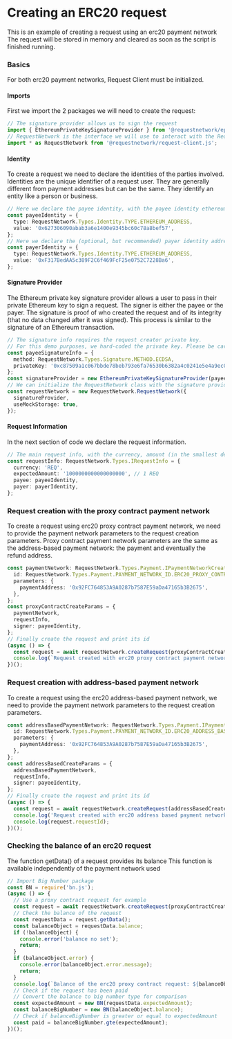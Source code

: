 # Creating an ERC20 request

This is an example of creating a request using an erc20 payment network The request will be stored in memory and cleared as soon as the script is finished running.

### Basics

For both erc20 payment networks, Request Client must be initialized.

#### Imports

First we import the 2 packages we will need to create the request:

```typescript
// The signature provider allows us to sign the request
import { EthereumPrivateKeySignatureProvider } from '@requestnetwork/epk-signature';
// RequestNetwork is the interface we will use to interact with the Request network
import * as RequestNetwork from '@requestnetwork/request-client.js';
```

#### Identity

To create a request we need to declare the identities of the parties involved. Identities are the unique identifier of a request user. They are generally different from payment addresses but can be the same. They identify an entity like a person or business.

```typescript
// Here we declare the payee identity, with the payee identity ethereum address
const payeeIdentity = {
  type: RequestNetwork.Types.Identity.TYPE.ETHEREUM_ADDRESS,
  value: '0x627306090abab3a6e1400e9345bc60c78a8bef57',
};
// Here we declare the (optional, but recommended) payer identity address.
const payerIdentity = {
  type: RequestNetwork.Types.Identity.TYPE.ETHEREUM_ADDRESS,
  value: '0xF317BedAA5c389F2C6f469FcF25e0752C7228Ba6',
};
```

#### Signature Provider

The Ethereum private key signature provider allows a user to pass in their private Ethereum key to sign a request. The signer is either the payee or the payer. The signature is proof of who created the request and of its integrity (that no data changed after it was signed). This process is similar to the signature of an Ethereum transaction.

```typescript
// The signature info requires the request creator private key.
// For this demo purposes, we hard-coded the private key. Please be careful with how you store and handle your private key since it's a very sensitive piece of data.
const payeeSignatureInfo = {
  method: RequestNetwork.Types.Signature.METHOD.ECDSA,
  privateKey: '0xc87509a1c067bbde78beb793e6fa76530b6382a4c0241e5e4a9ec0a0f44dc0d3',
};
const signatureProvider = new EthereumPrivateKeySignatureProvider(payeeSignatureInfo);
// We can initialize the RequestNetwork class with the signature provider and inform we will be using the mock storage.
const requestNetwork = new RequestNetwork.RequestNetwork({
  signatureProvider,
  useMockStorage: true,
});
```

#### Request Information

In the next section of code we declare the request information.

```typescript
// The main request info, with the currency, amount (in the smallest denominator), payee identity and payer identity
const requestInfo: RequestNetwork.Types.IRequestInfo = {
  currency: 'REQ',
  expectedAmount: '1000000000000000000', // 1 REQ
  payee: payeeIdentity,
  payer: payerIdentity,
};
```

### Request creation with the proxy contract payment network

To create a request using erc20 proxy contract payment network, we need to provide the payment network parameters to the request creation parameters. Proxy contract payment network parameters are the same as the address-based payment network: the payment and eventually the refund address.

```typescript
const paymentNetwork: RequestNetwork.Types.Payment.IPaymentNetworkCreateParameters = {
  id: RequestNetwork.Types.Payment.PAYMENT_NETWORK_ID.ERC20_PROXY_CONTRACT,
  parameters: {
    paymentAddress: '0x92FC764853A9A0287b7587E59aDa47165b3B2675',
  },
};
const proxyContractCreateParams = {
  paymentNetwork,
  requestInfo,
  signer: payeeIdentity,
};
// Finally create the request and print its id
(async () => {
  const request = await requestNetwork.createRequest(proxyContractCreateParams);
  console.log(`Request created with erc20 proxy contract payment network: ${request.requestId}`);
})();
```

### Request creation with address-based payment network

To create a request using the erc20 address-based payment network, we need to provide the payment network parameters to the request creation parameters.

```typescript
const addressBasedPaymentNetwork: RequestNetwork.Types.Payment.IPaymentNetworkCreateParameters = {
  id: RequestNetwork.Types.Payment.PAYMENT_NETWORK_ID.ERC20_ADDRESS_BASED,
  parameters: {
    paymentAddress: '0x92FC764853A9A0287b7587E59aDa47165b3B2675',
  },
};
const addressBasedCreateParams = {
  addressBasedPaymentNetwork,
  requestInfo,
  signer: payeeIdentity,
};
// Finally create the request and print its id
(async () => {
  const request = await requestNetwork.createRequest(addressBasedCreateParams);
  console.log('Request created with erc20 address based payment network:');
  console.log(request.requestId);
})();
```

### Checking the balance of an erc20 request

The function getData() of a request provides its balance This function is available independently of the payment network used

```typescript
// Import Big Number package
const BN = require('bn.js');
(async () => {
  // Use a proxy contract request for example
  const request = await requestNetwork.createRequest(proxyContractCreateParams);
  // Check the balance of the request
  const requestData = request.getData();
  const balanceObject = requestData.balance;
  if (!balanceObject) {
    console.error('balance no set');
    return;
  }
  if (balanceObject.error) {
    console.error(balanceObject.error.message);
    return;
  }
  console.log(`Balance of the erc20 proxy contract request: ${balanceObject.balance}`);
  // Check if the request has been paid
  // Convert the balance to big number type for comparison
  const expectedAmount = new BN(requestData.expectedAmount);
  const balanceBigNumber = new BN(balanceObject.balance);
  // Check if balanceBigNumber is greater or equal to expectedAmount
  const paid = balanceBigNumber.gte(expectedAmount);
})();
```
